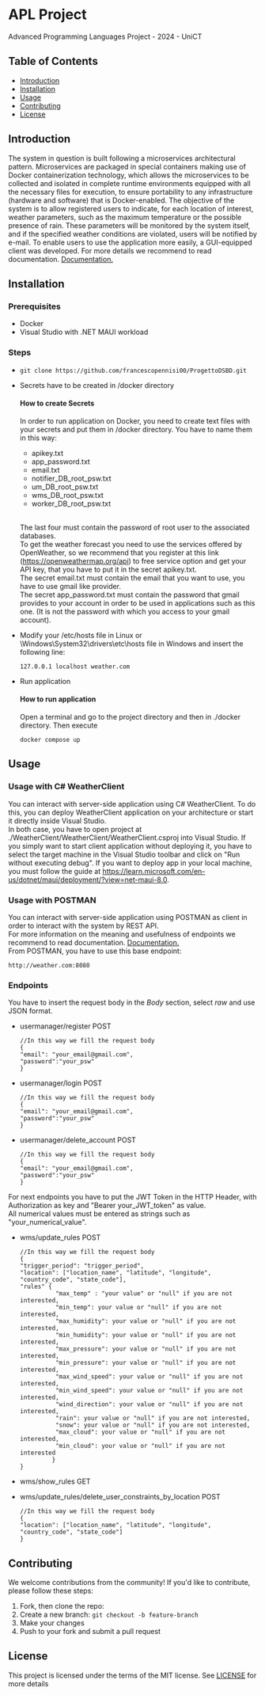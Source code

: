 # APL Project
Advanced Programming Languages Project - 2024 - UniCT

## Table of Contents
- [Introduction](#introduction)
- [Installation](#installation)
- [Usage](#usage)
- [Contributing](#contributing)
- [License](#license)

## Introduction

The system in question is built following a microservices architectural pattern.
Microservices are packaged in special containers making use of Docker containerization technology,
which allows the microservices to be collected and isolated in complete runtime environments equipped with all the necessary files for execution,
to ensure portability to any infrastructure (hardware and software) that is Docker-enabled.
The objective of the system is to allow registered users to indicate, for each location of interest,
weather parameters, such as the maximum temperature or the possible presence of rain.
These parameters will be monitored by the system itself, and if the specified weather conditions are violated,
users will be notified by e-mail.
To enable users to use the application more easily, a GUI-equipped client was developed.
For more details we recommend to read documentation. [Documentation.](https://github.com/francescopennisi00/ProgettoAPL2024/blob/main/RelazioneAPLGenovesePennisi2024.pdf)

## Installation

### Prerequisites

- Docker
- Visual Studio with .NET MAUI workload

### Steps

-     git clone https://github.com/francescopennisi00/ProgettoDSBD.git
- Secrets have to be created in /docker directory <br>
  #### How to create Secrets
  In order to run application on Docker, you need to create text files with your secrets and put them in /docker directory.
  You have to name them in this way:
    - apikey.txt
    - app_password.txt
    - email.txt
    - notifier_DB_root_psw.txt
    - um_DB_root_psw.txt
    - wms_DB_root_psw.txt
    - worker_DB_root_psw.txt <br> <br>

  The last four must contain the password of root user to the associated databases. <br>
  To get the weather forecast you need to use the services offered by OpenWeather,
  so we recommend that you register at this link (https://openweathermap.org/api) to free service option and get your
  API key, that you have to put it in the secret apikey.txt.<br>
  The secret email.txt must contain the email that you want to use, you have to use gmail like provider.<br>
  The secret app_password.txt must contain the password that gmail provides to your account in order to be used
  in applications such as this one. (It is not the password with which you access to your gmail account). <br>


- Modify your /etc/hosts file in Linux or \Windows\System32\drivers\etc\hosts file in Windows and insert the following line:

      127.0.0.1 localhost weather.com

- Run application
  #### How to run application
  Open a terminal and go to the project directory and then in ./docker directory. Then execute <br>

      docker compose up

## Usage

### Usage with C# WeatherClient
You can interact with server-side application using C# WeatherClient.
To do this, you can deploy WeatherClient application on your architecture or start it directly inside Visual Studio. <br>
In both case, you have to open project at ./WeatherClient/WeatherClient/WeatherClient.csproj into Visual Studio.
If you simply want to start client application without deploying it, you have to select the target machine in the Visual Studio toolbar and click on "Run without executing debug".
If you want to deploy app in your local machine, you must follow the guide at https://learn.microsoft.com/en-us/dotnet/maui/deployment/?view=net-maui-8.0.

### Usage with POSTMAN
You can interact with server-side application using POSTMAN as client in order to interact with the system by REST API. <br>
For more information on the meaning and usefulness of endpoints we recommend to read documentation. [Documentation.](https://github.com/francescopennisi00/ProgettoAPL2024/blob/main/RelazioneAPLGenovesePennisi2024.pdf)
<br> From POSTMAN, you have to use this base endpoint:

    http://weather.com:8080

### Endpoints
You have to insert the request body in the <i> Body</i> section, select <i>raw</i> and use JSON format. 

- usermanager/register POST

      //In this way we fill the request body 
      {
      "email": "your_email@gmail.com",
      "password":"your_psw"
      }

- usermanager/login POST

      //In this way we fill the request body
      {
      "email": "your_email@gmail.com",
      "password":"your_psw"
      }

- usermanager/delete_account POST

      //In this way we fill the request body
      {
      "email": "your_email@gmail.com",
      "password":"your_psw"
      }

For next endpoints you have to put the JWT Token in the HTTP Header,
with Authorization as key and "Bearer your_JWT_token" as value. 
<br> All numerical values must be entered as strings such as "your_numerical_value". <br>

- wms/update_rules POST

      //In this way we fill the request body 
      {
      "trigger_period": "trigger_period",
      "location": ["location_name", "latitude", "longitude", "country_code", "state_code"],
      "rules" {
                "max_temp" : "your value" or "null" if you are not interested,
                "min_temp": your value or "null" if you are not interested,
                "max_humidity": your value or "null" if you are not interested,
                "min_humidity": your value or "null" if you are not interested,
                "max_pressure": your value or "null" if you are not interested,
                "min_pressure": your value or "null" if you are not interested,
                "max_wind_speed": your value or "null" if you are not interested,
                "min_wind_speed": your value or "null" if you are not interested,
                "wind_direction": your value or "null" if you are not interested,
                "rain": your value or "null" if you are not interested,
                "snow": your value or "null" if you are not interested,
                "max_cloud": your value or "null" if you are not interested,
                "min_cloud": your value or "null" if you are not interested
               }
      }
- wms/show_rules GET

- wms/update_rules/delete_user_constraints_by_location POST

      //In this way we fill the request body
      {
      "location": ["location_name", "latitude", "longitude", "country_code", "state_code"]
      }

## Contributing
We welcome contributions from the community! If you'd like to contribute, please follow these steps:

1. Fork, then clone the repo:
2. Create a new branch: `git checkout -b feature-branch`
3. Make your changes
4. Push to your fork and submit a pull request

## License
This project is licensed under the terms of the MIT license. See [LICENSE](LICENSE) for more details